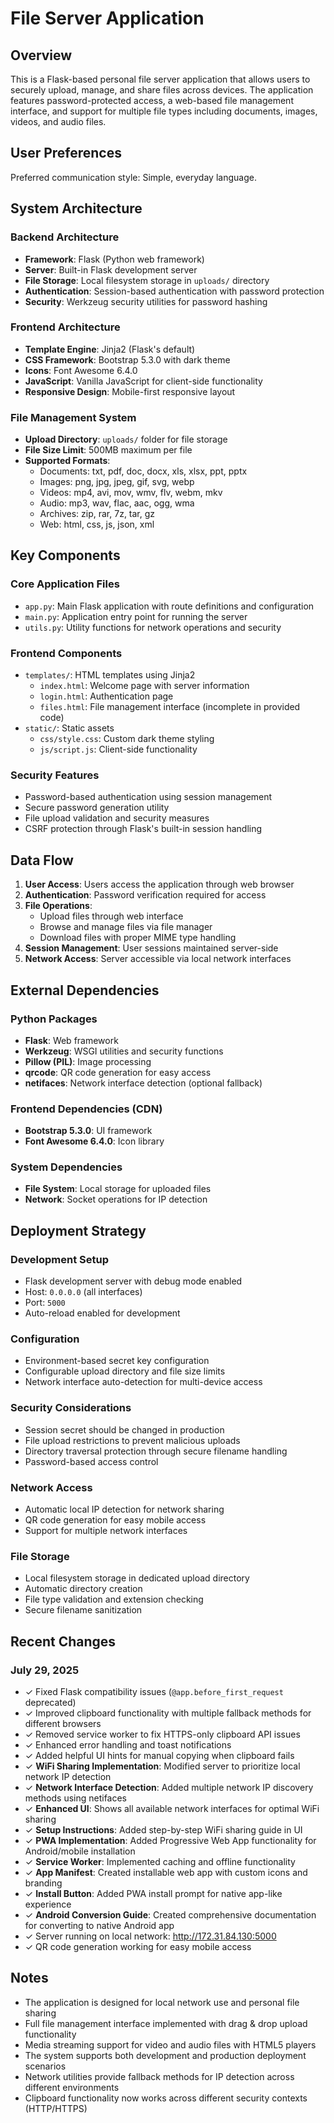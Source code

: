 # File Server Application

## Overview

This is a Flask-based personal file server application that allows users to securely upload, manage, and share files across devices. The application features password-protected access, a web-based file management interface, and support for multiple file types including documents, images, videos, and audio files.

## User Preferences

Preferred communication style: Simple, everyday language.

## System Architecture

### Backend Architecture
- **Framework**: Flask (Python web framework)
- **Server**: Built-in Flask development server
- **File Storage**: Local filesystem storage in `uploads/` directory
- **Authentication**: Session-based authentication with password protection
- **Security**: Werkzeug security utilities for password hashing

### Frontend Architecture
- **Template Engine**: Jinja2 (Flask's default)
- **CSS Framework**: Bootstrap 5.3.0 with dark theme
- **Icons**: Font Awesome 6.4.0
- **JavaScript**: Vanilla JavaScript for client-side functionality
- **Responsive Design**: Mobile-first responsive layout

### File Management System
- **Upload Directory**: `uploads/` folder for file storage
- **File Size Limit**: 500MB maximum per file
- **Supported Formats**: 
  - Documents: txt, pdf, doc, docx, xls, xlsx, ppt, pptx
  - Images: png, jpg, jpeg, gif, svg, webp
  - Videos: mp4, avi, mov, wmv, flv, webm, mkv
  - Audio: mp3, wav, flac, aac, ogg, wma
  - Archives: zip, rar, 7z, tar, gz
  - Web: html, css, js, json, xml

## Key Components

### Core Application Files
- `app.py`: Main Flask application with route definitions and configuration
- `main.py`: Application entry point for running the server
- `utils.py`: Utility functions for network operations and security

### Frontend Components
- `templates/`: HTML templates using Jinja2
  - `index.html`: Welcome page with server information
  - `login.html`: Authentication page
  - `files.html`: File management interface (incomplete in provided code)
- `static/`: Static assets
  - `css/style.css`: Custom dark theme styling
  - `js/script.js`: Client-side functionality

### Security Features
- Password-based authentication using session management
- Secure password generation utility
- File upload validation and security measures
- CSRF protection through Flask's built-in session handling

## Data Flow

1. **User Access**: Users access the application through web browser
2. **Authentication**: Password verification required for access
3. **File Operations**: 
   - Upload files through web interface
   - Browse and manage files via file manager
   - Download files with proper MIME type handling
4. **Session Management**: User sessions maintained server-side
5. **Network Access**: Server accessible via local network interfaces

## External Dependencies

### Python Packages
- **Flask**: Web framework
- **Werkzeug**: WSGI utilities and security functions
- **Pillow (PIL)**: Image processing
- **qrcode**: QR code generation for easy access
- **netifaces**: Network interface detection (optional fallback)

### Frontend Dependencies (CDN)
- **Bootstrap 5.3.0**: UI framework
- **Font Awesome 6.4.0**: Icon library

### System Dependencies
- **File System**: Local storage for uploaded files
- **Network**: Socket operations for IP detection

## Deployment Strategy

### Development Setup
- Flask development server with debug mode enabled
- Host: `0.0.0.0` (all interfaces)
- Port: `5000`
- Auto-reload enabled for development

### Configuration
- Environment-based secret key configuration
- Configurable upload directory and file size limits
- Network interface auto-detection for multi-device access

### Security Considerations
- Session secret should be changed in production
- File upload restrictions to prevent malicious uploads
- Directory traversal protection through secure filename handling
- Password-based access control

### Network Access
- Automatic local IP detection for network sharing
- QR code generation for easy mobile access
- Support for multiple network interfaces

### File Storage
- Local filesystem storage in dedicated upload directory
- Automatic directory creation
- File type validation and extension checking
- Secure filename sanitization

## Recent Changes

### July 29, 2025
- ✓ Fixed Flask compatibility issues (`@app.before_first_request` deprecated)
- ✓ Improved clipboard functionality with multiple fallback methods for different browsers
- ✓ Removed service worker to fix HTTPS-only clipboard API issues
- ✓ Enhanced error handling and toast notifications
- ✓ Added helpful UI hints for manual copying when clipboard fails
- ✓ **WiFi Sharing Implementation**: Modified server to prioritize local network IP detection
- ✓ **Network Interface Detection**: Added multiple network IP discovery methods using netifaces
- ✓ **Enhanced UI**: Shows all available network interfaces for optimal WiFi sharing
- ✓ **Setup Instructions**: Added step-by-step WiFi sharing guide in UI
- ✓ **PWA Implementation**: Added Progressive Web App functionality for Android/mobile installation
- ✓ **Service Worker**: Implemented caching and offline functionality
- ✓ **App Manifest**: Created installable web app with custom icons and branding
- ✓ **Install Button**: Added PWA install prompt for native app-like experience
- ✓ **Android Conversion Guide**: Created comprehensive documentation for converting to native Android app
- ✓ Server running on local network: http://172.31.84.130:5000
- ✓ QR code generation working for easy mobile access

## Notes

- The application is designed for local network use and personal file sharing
- Full file management interface implemented with drag & drop upload functionality
- Media streaming support for video and audio files with HTML5 players
- The system supports both development and production deployment scenarios
- Network utilities provide fallback methods for IP detection across different environments
- Clipboard functionality now works across different security contexts (HTTP/HTTPS)